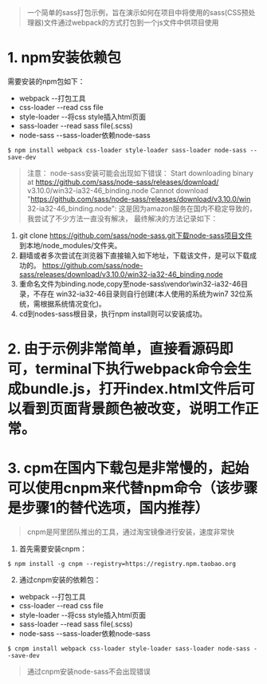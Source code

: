 > 一个简单的sass打包示例，旨在演示如何在项目中将使用的sass(CSS预处理器)文件通过webpack的方式打包到一个js文件中供项目使用

# 1. npm安装依赖包
需要安装的npm包如下：
* webpack --打包工具
* css-loader --read css file
* style-loader --将css style插入html页面
* sass-loader --read sass file(.scss)
* node-sass --sass-loader依赖node-sass    
```
$ npm install webpack css-loader style-loader sass-loader node-sass --save-dev   
```

> 注意：
node-sass安装可能会出现如下错误：
Start downloading binary at https://github.com/sass/node-sass/releases/download/ v3.10.0/win32-ia32-46_binding.node
Cannot download "https://github.com/sass/node-sass/releases/download/v3.10.0/win
32-ia32-46_binding.node":
这是因为amazon服务在国内不稳定导致的，我尝试了不少方法一直没有解决，
最终解决的方法记录如下：
1. git clone https://github.com/sass/node-sass.git下载node-sass项目文件
到本地/node_modules/文件夹。
2. 翻墙或者多次尝试在浏览器下直接输入如下地址，下载该文件，是可以下载成功的。 https://github.com/sass/node-sass/releases/download/v3.10.0/win32-ia32-46_binding.node
3. 重命名文件为binding.node,copy至node-sass\vendor\win32-ia32-46目录，不存在
win32-ia32-46目录则自行创建(本人使用的系统为win7 32位系统，需根据系统情况变化)。
4. cd到nodes-sass根目录，执行npm install则可以安装成功。

# 2. 由于示例非常简单，直接看源码即可，terminal下执行webpack命令会生成bundle.js，打开index.html文件后可以看到页面背景颜色被改变，说明工作正常。

# 3. cpm在国内下载包是非常慢的，起始可以使用cnpm来代替npm命令（该步骤是步骤1的替代选项，国内推荐）  

> cnpm是阿里团队推出的工具，通过淘宝镜像进行安装，速度非常快

1. 首先需要安装cnpm：
``` 
$ npm install -g cnpm --registry=https://registry.npm.taobao.org
```
2. 通过cnpm安装的依赖包：
* webpack --打包工具
* css-loader --read css file
* style-loader --将css style插入html页面
* sass-loader --read sass file(.scss)
* node-sass --sass-loader依赖node-sass    
``` 
$ cnpm install webpack css-loader style-loader sass-loader node-sass --save-dev
```
> 通过cnpm安装node-sass不会出现错误
